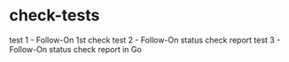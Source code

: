 # check-tests

test 1 - Follow-On 1st check
test 2 - Follow-On status check report
test 3 - Follow-On status check report in Go
